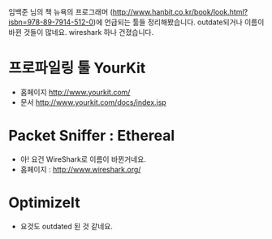임백준 님의 책 뉴욕의 프로그래머 (http://www.hanbit.co.kr/book/look.html?isbn=978-89-7914-512-0)에 언급되는 툴들 정리해봤습니다.
outdate되거나 이름이 바뀐 것들이 많네요. wireshark 하나 건졌습니다. 

# 프로파일링 툴 YourKit

  * 홈페이지 http://www.yourkit.com/
  * 문서 http://www.yourkit.com/docs/index.jsp


# Packet Sniffer : Ethereal

  * 아! 요건 WireShark로 이름이 바뀐거네요.
  * 홈페이지 : http://www.wireshark.org/

# OptimizeIt

  * 요것도 outdated 된 것 같네요.
